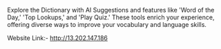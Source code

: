 Explore the Dictionary with AI Suggestions and features like 'Word of the Day,' 'Top Lookups,' and 'Play Quiz.' These tools enrich your experience, offering diverse ways to improve your vocabulary and language skills.

Website Link:- http://13.202.147.186
